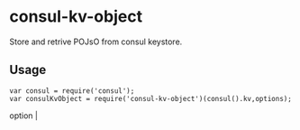# consul-kv-object

Store and retrive POJsO from consul keystore.

## Usage

```
var consul = require('consul');
var consulKvObject = require('consul-kv-object')(consul().kv,options);
```

option | 